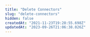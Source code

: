 ```yaml
---
title: "Delete Connectors"
slug: "delete-connectors"
hidden: false
createdAt: "2021-11-23T19:28:55.698Z"
updatedAt: "2023-09-26T21:06:38.026Z"
---
```

